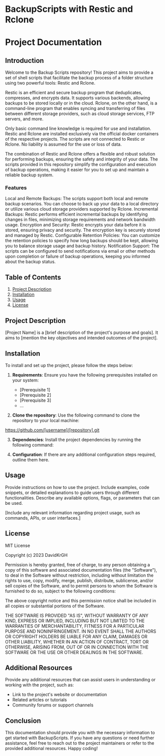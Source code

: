 # BackupScripts with Restic and Rclone

# Project Documentation

## Introduction

Welcome to the Backup Scripts repository! This project aims to provide a set of shell scripts that facilitate the backup process of a folder structure using two powerful tools: Restic and Rclone.

Restic is an efficient and secure backup program that deduplicates, compresses, and encrypts data. It supports various backends, allowing backups to be stored locally or in the cloud. Rclone, on the other hand, is a command-line program that enables syncing and transferring of files between different storage providers, such as cloud storage services, FTP servers, and more.

Only basic command line knowledge is required for use and installation. Restic and Rclone are installed exclusively via the official docker containers of the respective projects. The scripts are not connected to Restic or Rclone. No liability is assumed for the use or loss of data.

The combination of Restic and Rclone offers a flexible and robust solution for performing backups, ensuring the safety and integrity of your data. The scripts provided in this repository simplify the configuration and execution of backup operations, making it easier for you to set up and maintain a reliable backup system.

### Features
Local and Remote Backups: The scripts support both local and remote backup scenarios. You can choose to back up your data to a local directory or utilize various cloud storage providers supported by Rclone.
Incremental Backups: Restic performs efficient incremental backups by identifying changes in files, minimizing storage requirements and network bandwidth usage.
Encryption and Security: Restic encrypts your data before it is stored, ensuring privacy and security. The encryption key is securely stored and managed by Restic.
Configurable Retention Policies: You can customize the retention policies to specify how long backups should be kept, allowing you to balance storage usage and backup history.
Notification Support: The scripts can be configured to send notifications via email or other methods upon completion or failure of backup operations, keeping you informed about the backup status.

## Table of Contents

1. [Project Description](#project-description)
2. [Installation](#installation)
3. [Usage](#usage)
4. [License](#license)

## Project Description<a name="project-description"></a>

[Project Name] is a [brief description of the project's purpose and goals]. It aims to [mention the key objectives and intended outcomes of the project].

## Installation<a name="installation"></a>

To install and set up the project, please follow the steps below:

1. **Requirements**: Ensure you have the following prerequisites installed on your system:
   - [Prerequisite 1]
   - [Prerequisite 2]
   - [Prerequisite 3]
   - ...

2. **Clone the repository**: Use the following command to clone the repository to your local machine:

https://github.com/[username]/[repository].git

3. **Dependencies**: Install the project dependencies by running the following command:



4. **Configuration**: If there are any additional configuration steps required, outline them here.

## Usage<a name="usage"></a>

Provide instructions on how to use the project. Include examples, code snippets, or detailed explanations to guide users through different functionalities. Describe any available options, flags, or parameters that can be used.

[Include any relevant information regarding project usage, such as commands, APIs, or user interfaces.]


## License<a name="license"></a>

MIT License

Copyright (c) 2023 DavidKrGH

Permission is hereby granted, free of charge, to any person obtaining a copy
of this software and associated documentation files (the "Software"), to deal
in the Software without restriction, including without limitation the rights
to use, copy, modify, merge, publish, distribute, sublicense, and/or sell
copies of the Software, and to permit persons to whom the Software is
furnished to do so, subject to the following conditions:

The above copyright notice and this permission notice shall be included in all
copies or substantial portions of the Software.

THE SOFTWARE IS PROVIDED "AS IS", WITHOUT WARRANTY OF ANY KIND, EXPRESS OR
IMPLIED, INCLUDING BUT NOT LIMITED TO THE WARRANTIES OF MERCHANTABILITY,
FITNESS FOR A PARTICULAR PURPOSE AND NONINFRINGEMENT. IN NO EVENT SHALL THE
AUTHORS OR COPYRIGHT HOLDERS BE LIABLE FOR ANY CLAIM, DAMAGES OR OTHER
LIABILITY, WHETHER IN AN ACTION OF CONTRACT, TORT OR OTHERWISE, ARISING FROM,
OUT OF OR IN CONNECTION WITH THE SOFTWARE OR THE USE OR OTHER DEALINGS IN THE
SOFTWARE.

## Additional Resources

Provide any additional resources that can assist users in understanding or working with the project, such as:

- Link to the project's website or documentation
- Related articles or tutorials
- Community forums or support channels

## Conclusion

This documentation should provide you with the necessary information to get started with BackupScripts. If you have any questions or need further assistance, feel free to reach out to the project maintainers or refer to the provided additional resources. Happy coding!
